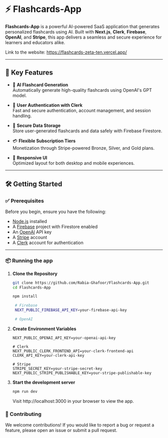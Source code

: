 # ⚡ Flashcards-App

**Flashcards-App** is a powerful AI-powered SaaS application that generates personalized flashcards using AI. Built with **Next.js**, **Clerk**, **Firebase**, **OpenAI**, and **Stripe**, this app delivers a seamless and secure experience for learners and educators alike.

Link to the website: https://flashcards-zeta-ten.vercel.app/

---

## 🔑 Key Features

- 🎯 **AI Flashcard Generation**  
  Automatically generate high-quality flashcards using OpenAI's GPT model.

- 👥 **User Authentication with Clerk**  
  Fast and secure authentication, account management, and session handling.

- 🔐 **Secure Data Storage**  
  Store user-generated flashcards and data safely with Firebase Firestore.

- 💳 **Flexible Subscription Tiers**  
  Monetization through Stripe-powered Bronze, Silver, and Gold plans.

- 📱 **Responsive UI**  
  Optimized layout for both desktop and mobile experiences.

---

## 🛠️ Getting Started

### ✅ Prerequisites

Before you begin, ensure you have the following:

- [Node.js](https://nodejs.org/) installed
- A [Firebase](https://firebase.google.com/) project with Firestore enabled
- An [OpenAI](https://platform.openai.com/signup) API key
- A [Stripe](https://dashboard.stripe.com/register) account
- A [Clerk](https://clerk.dev/) account for authentication

---

### 📦 Running the app

1. **Clone the Repository**
   ```bash
   git clone https://github.com/Rabia-Ghafoor/Flashcards-App.git
   cd Flashcards-App

   npm install
   
    # Firebase
    NEXT_PUBLIC_FIREBASE_API_KEY=your-firebase-api-key

    # OpenAI
   ```

2. **Create Environment Variables**
    ```env
    NEXT_PUBLIC_OPENAI_API_KEY=your-openai-api-key
    
    # Clerk
    NEXT_PUBLIC_CLERK_FRONTEND_API=your-clerk-frontend-api
    CLERK_API_KEY=your-clerk-api-key
    
    # Stripe
    STRIPE_SECRET_KEY=your-stripe-secret-key
    NEXT_PUBLIC_STRIPE_PUBLISHABLE_KEY=your-stripe-publishable-key
    ```
3. **Start the development server**
   ```bash
   npm run dev
   ```

    Visit http://localhost:3000 in your browser to view the app.

### 🤝 Contributing
We welcome contributions! If you would like to report a bug or request a feature, please open an issue or submit a pull request.

